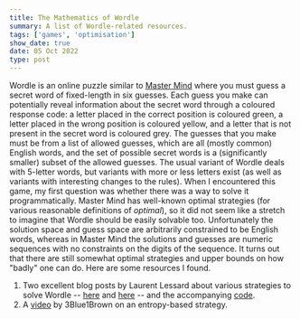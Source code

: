 ```yaml
---
title: The Mathematics of Wordle
summary: A list of Wordle-related resources.
tags: ['games', 'optimisation']
show_date: true
date: 05 Oct 2022
type: post
---
```

Wordle is an online puzzle similar to [Master Mind](https://en.wikipedia.org/wiki/Mastermind_(board_game)) where you must guess a secret word of fixed-length in six guesses. Each guess you make can potentially reveal information about the secret word through a coloured response code: a letter placed in the correct position is coloured green, a letter placed in the wrong position is coloured yellow, and a letter that is not present in the secret word is coloured grey. The guesses that you make must be from a list of allowed guesses, which are all (mostly common) English words, and the set of possible secret words is a (significantly smaller) subset of the allowed guesses. The usual variant of Wordle deals with 5-letter words, but variants with more or less letters exist (as well as variants with interesting changes to the rules). When I encountered this game, my first question was whether there was a way to solve it programmatically. Master Mind has well-known optimal strategies (for various reasonable definitions of *optimal*), so it did not seem like a stretch to imagine that Wordle should be easily solvable too. Unfortunately the solution space and guess space are arbitrarily constrained to be English words, whereas in Master Mind the solutions and guesses are numeric sequences with no constraints on the digits of the sequence. It turns out that there are still somewhat optimal strategies and upper bounds on how "badly" one can do. Here are some resources I found. 
1. Two excellent blog posts by Laurent Lessard about various strategies to solve Wordle -- [here](https://laurentlessard.com/solving-wordle/) and [here](https://laurentlessard.com/bookproofs/optimal-wordle/) -- and the accompanying [code](https://github.com/LaurentLessard/wordlesolver).
2. A [video](https://www.youtube.com/watch?v=v68zYyaEmEA&ab_channel=3Blue1Brown) by 3Blue1Brown on an entropy-based strategy.